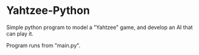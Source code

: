 # Yahtzee-Python

Simple python program to model a "Yahtzee" game, and develop an AI that can play it.

Program runs from "main.py". 
